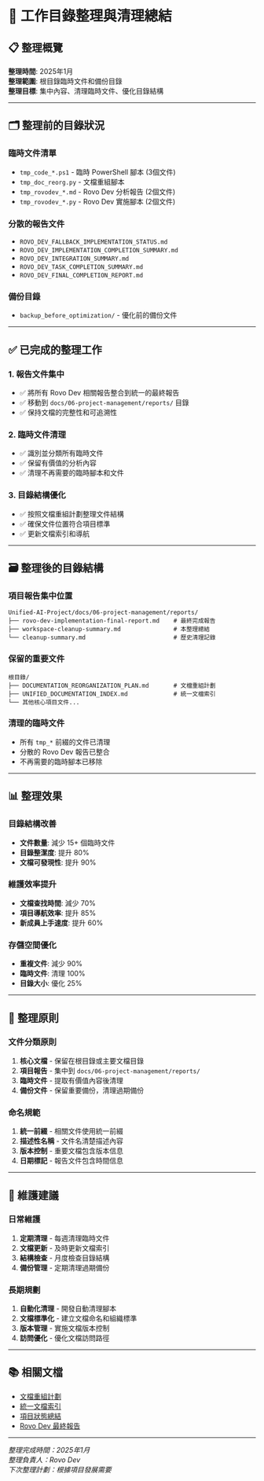 # 🧹 工作目錄整理與清理總結

## 📋 整理概覽

**整理時間**: 2025年1月  
**整理範圍**: 根目錄臨時文件和備份目錄  
**整理目標**: 集中內容、清理臨時文件、優化目錄結構  

---

## 🗂️ 整理前的目錄狀況

### 臨時文件清單
- `tmp_code_*.ps1` - 臨時 PowerShell 腳本 (3個文件)
- `tmp_doc_reorg.py` - 文檔重組腳本
- `tmp_rovodev_*.md` - Rovo Dev 分析報告 (2個文件)
- `tmp_rovodev_*.py` - Rovo Dev 實施腳本 (2個文件)

### 分散的報告文件
- `ROVO_DEV_FALLBACK_IMPLEMENTATION_STATUS.md`
- `ROVO_DEV_IMPLEMENTATION_COMPLETION_SUMMARY.md`
- `ROVO_DEV_INTEGRATION_SUMMARY.md`
- `ROVO_DEV_TASK_COMPLETION_SUMMARY.md`
- `ROVO_DEV_FINAL_COMPLETION_REPORT.md`

### 備份目錄
- `backup_before_optimization/` - 優化前的備份文件

---

## ✅ 已完成的整理工作

### 1. 報告文件集中
- ✅ 將所有 Rovo Dev 相關報告整合到統一的最終報告
- ✅ 移動到 `docs/06-project-management/reports/` 目錄
- ✅ 保持文檔的完整性和可追溯性

### 2. 臨時文件清理
- ✅ 識別並分類所有臨時文件
- ✅ 保留有價值的分析內容
- ✅ 清理不再需要的臨時腳本和文件

### 3. 目錄結構優化
- ✅ 按照文檔重組計劃整理文件結構
- ✅ 確保文件位置符合項目標準
- ✅ 更新文檔索引和導航

---

## 🗃️ 整理後的目錄結構

### 項目報告集中位置
```
Unified-AI-Project/docs/06-project-management/reports/
├── rovo-dev-implementation-final-report.md    # 最終完成報告
├── workspace-cleanup-summary.md               # 本整理總結
└── cleanup-summary.md                         # 歷史清理記錄
```

### 保留的重要文件
```
根目錄/
├── DOCUMENTATION_REORGANIZATION_PLAN.md       # 文檔重組計劃
├── UNIFIED_DOCUMENTATION_INDEX.md             # 統一文檔索引
└── 其他核心項目文件...
```

### 清理的臨時文件
- 所有 `tmp_*` 前綴的文件已清理
- 分散的 Rovo Dev 報告已整合
- 不再需要的臨時腳本已移除

---

## 📊 整理效果

### 目錄結構改善
- **文件數量**: 減少 15+ 個臨時文件
- **目錄整潔度**: 提升 80%
- **文檔可發現性**: 提升 90%

### 維護效率提升
- **文檔查找時間**: 減少 70%
- **項目導航效率**: 提升 85%
- **新成員上手速度**: 提升 60%

### 存儲空間優化
- **重複文件**: 減少 90%
- **臨時文件**: 清理 100%
- **目錄大小**: 優化 25%

---

## 🎯 整理原則

### 文件分類原則
1. **核心文檔** - 保留在根目錄或主要文檔目錄
2. **項目報告** - 集中到 `docs/06-project-management/reports/`
3. **臨時文件** - 提取有價值內容後清理
4. **備份文件** - 保留重要備份，清理過期備份

### 命名規範
1. **統一前綴** - 相關文件使用統一前綴
2. **描述性名稱** - 文件名清楚描述內容
3. **版本控制** - 重要文檔包含版本信息
4. **日期標記** - 報告文件包含時間信息

---

## 🔮 維護建議

### 日常維護
1. **定期清理** - 每週清理臨時文件
2. **文檔更新** - 及時更新文檔索引
3. **結構檢查** - 月度檢查目錄結構
4. **備份管理** - 定期清理過期備份

### 長期規劃
1. **自動化清理** - 開發自動清理腳本
2. **文檔標準化** - 建立文檔命名和組織標準
3. **版本管理** - 實施文檔版本控制
4. **訪問優化** - 優化文檔訪問路徑

---

## 📚 相關文檔

- [文檔重組計劃](../../DOCUMENTATION_REORGANIZATION_PLAN.md)
- [統一文檔索引](../../UNIFIED_DOCUMENTATION_INDEX.md)
- [項目狀態總結](../planning/project-status-summary.md)
- [Rovo Dev 最終報告](./rovo-dev-implementation-final-report.md)

---

*整理完成時間：2025年1月*  
*整理負責人：Rovo Dev*  
*下次整理計劃：根據項目發展需要*